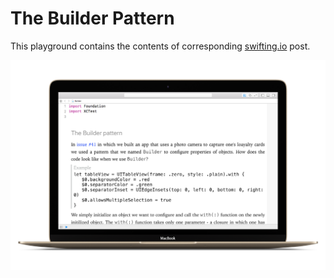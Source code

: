 # The Builder Pattern

This playground contains the contents of corresponding [swifting.io](https://swifting.io/blog/2018/02/11/49-the-builder-pattern/) post.

![](https://raw.githubusercontent.com/swiftingio/builder-pattern-playground/master/Builder.png)
